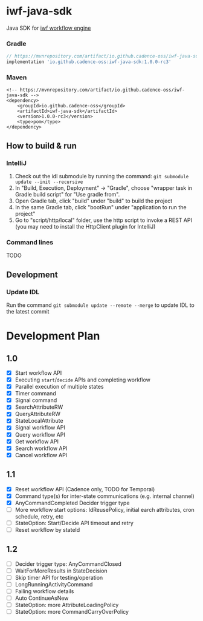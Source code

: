 # iwf-java-sdk 
Java SDK for [iwf workflow engine](https://github.com/indeedeng/iwf)

### Gradle
```gradle
// https://mvnrepository.com/artifact/io.github.cadence-oss/iwf-java-sdk
implementation 'io.github.cadence-oss:iwf-java-sdk:1.0.0-rc3'

```
### Maven
```
<!-- https://mvnrepository.com/artifact/io.github.cadence-oss/iwf-java-sdk -->
<dependency>
    <groupId>io.github.cadence-oss</groupId>
    <artifactId>iwf-java-sdk</artifactId>
    <version>1.0.0-rc3</version>
    <type>pom</type>
</dependency>

```
## How to build & run 

### IntelliJ
1. Check out the idl submodule by running the command: `git submodule update --init --recursive`
2. In "Build, Execution, Deployment" -> "Gradle", choose "wrapper task in Gradle build script" for "Use gradle from".
3. Open Gradle tab, click "build" under "build" to build the project
4. In the same Gradle tab, click "bootRun" under "application to run the project"
5. Go to "script/http/local" folder, use the http script to invoke a REST API (you may need to install the HttpClient
   plugin for IntelliJ)

### Command lines

TODO

## Development

### Update IDL

Run the command `git submodule update --remote --merge` to update IDL to the latest commit

# Development Plan

## 1.0

- [x] Start workflow API
- [x] Executing `start`/`decide` APIs and completing workflow
- [x] Parallel execution of multiple states
- [x] Timer command
- [x] Signal command
- [x] SearchAttributeRW
- [x] QueryAttributeRW
- [x] StateLocalAttribute
- [x] Signal workflow API
- [x] Query workflow API
- [x] Get workflow API
- [x] Search workflow API
- [x] Cancel workflow API

## 1.1

- [x] Reset workflow API (Cadence only, TODO for Temporal)
- [x] Command type(s) for inter-state communications (e.g. internal channel)
- [x] AnyCommandCompleted Decider trigger type
- [ ] More workflow start options: IdReusePolicy, initial earch attributes, cron schedule, retry, etc
- [ ] StateOption: Start/Decide API timeout and retry
- [ ] Reset workflow by stateId

## 1.2

- [ ] Decider trigger type: AnyCommandClosed
- [ ] WaitForMoreResults in StateDecision
- [ ] Skip timer API for testing/operation
- [ ] LongRunningActivityCommand
- [ ] Failing workflow details
- [ ] Auto ContinueAsNew
- [ ] StateOption: more AttributeLoadingPolicy
- [ ] StateOption: more CommandCarryOverPolicy

